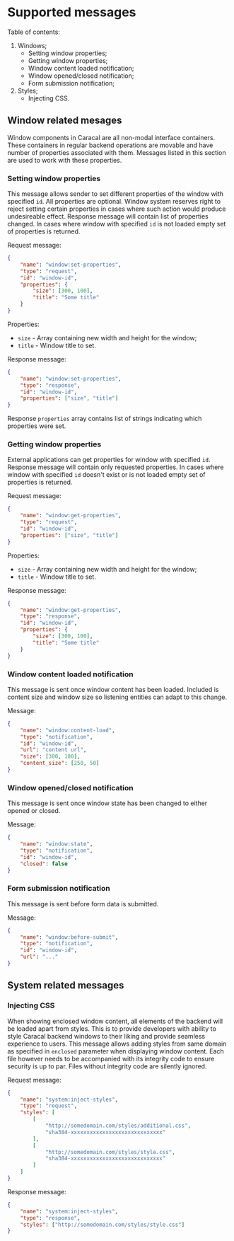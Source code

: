 # Supported messages

Table of contents:

1. Windows;
	- Setting window properties;
	- Getting window properties;
	- Window content loaded notification;
	- Window opened/closed notification;
	- Form submission notification;
2. Styles;
	- Injecting CSS.


## Window related mesages

Window components in Caracal are all non-modal interface containers. These containers in regular backend operations are movable and have number of properties associated with them. Messages listed in this section are used to work with these properties.


### Setting window properties

This message allows sender to set different properties of the window with specified `id`. All properties are optional. Window system reserves right to reject setting certain properties in cases where such action would produce undesireable effect. Response message will contain list of properties changed. In cases where window with specified `id` is not loaded empty set of properties is returned.

Request message:
```json
{
	"name": "window:set-properties",
	"type": "request",
	"id": "window-id",
	"properties": {
		"size": [300, 100],
		"title": "Some title"
	}
}
```

Properties:
- `size` - Array containing new width and height for the window;
- `title` - Window title to set.

Response message:
```json
{
	"name": "window:set-properties",
	"type": "response",
	"id": "window-id",
	"properties": ["size", "title"]
}
```

Response `properties` array contains list of strings indicating which properties were set.


### Getting window properties

External applications can get properties for window with specified `id`. Response message will contain only requested properties. In cases where window with specified `id` doesn't exist or is not loaded empty set of properties is returned.

Request message:
```json
{
	"name": "window:get-properties",
	"type": "request",
	"id": "window-id",
	"properties": ["size", "title"]
}
```

Properties:
- `size` - Array containing new width and height for the window;
- `title` - Window title to set.

Response message:
```json
{
	"name": "window:get-properties",
	"type": "response",
	"id": "window-id",
	"properties": {
		"size": [300, 100],
		"title": "Some title"
	}
}
```


### Window content loaded notification

This message is sent once window content has been loaded. Included is content size and window size so listening entities can adapt to this change.

Message:
```json
{
	"name": "window:content-load",
	"type": "notification",
	"id": "window-id",
	"url": "content url",
	"size": [300, 100],
	"content_size": [250, 50]
}
```


### Window opened/closed notification

This message is sent once window state has been changed to either opened or closed.

Message:
```json
{
	"name": "window:state",
	"type": "notification",
	"id": "window-id",
	"closed": false
}
```


### Form submission notification

This message is sent before form data is submitted.

Message:
```json
{
	"name": "window:before-submit",
	"type": "notification",
	"id": "window-id",
	"url": "..."
}
```


## System related messages


### Injecting CSS

When showing enclosed window content, all elements of the backend will be loaded apart from styles. This is to provide developers with ability to style Caracal backend windows to their liking and provide seamless experience to users. This message allows adding styles from same domain as specified in `enclosed` parameter when displaying window content. Each file however needs to be accompanied with its integrity code to ensure security is up to par. Files without integrity code are silently ignored.

Request message:
```json
{
	"name": "system:inject-styles",
	"type": "request",
	"styles": [
		[
			"http://somedomain.com/styles/additional.css",
			"sha384-xxxxxxxxxxxxxxxxxxxxxxxxxxxxx"
		], 
		[
			"http://somedomain.com/styles/style.css",
			"sha384-xxxxxxxxxxxxxxxxxxxxxxxxxxxxx"
		]
	]
}
```

Response message:
```json
{
	"name": "system:inject-styles",
	"type": "response",
	"styles": ["http://somedomain.com/styles/style.css"]
}
```
